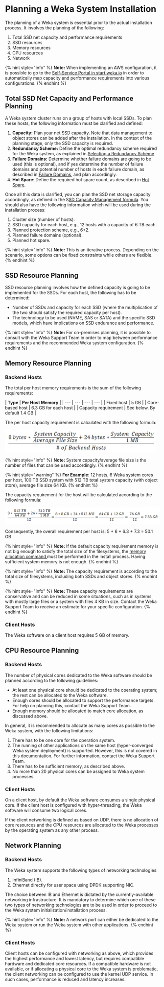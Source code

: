 # Planning a Weka System Installation

The planning of a Weka system is essential prior to the actual installation process. It involves the planning of the following:

1.  Total SSD net capacity and performance requirements
2.  SSD resources
3.  Memory resources
4.  CPU resources
5.  Network

{% hint style="info" %}
**Note:** When implementing an AWS configuration, it is possible to go to the [Self-Service Portal in start.weka.io](https://docs.weka.io/self-service-portal) in order to automatically map capacity and performance requirements into various configurations.
{% endhint %}

## Total SSD Net Capacity and Performance Planning

A Weka system cluster runs on a group of hosts with local SSDs. To plan these hosts, the following information must be clarified and defined:

1. **Capacity:** Plan your net SSD capacity. Note that data management to object stores can be added after the installation. In the context of the planning stage, only the SSD capacity is required.
2. **Redundancy Scheme:** Define the optimal redundancy scheme required for the Weka system, as explained in [Selecting a Redundancy Scheme](https://docs.weka.io/what-is-wekaio#selecting-a-redundancy-scheme).
3. **Failure Domains:** Determine whether failure domains are going to be used \(this is optional\), and if yes determine the number of failure domains and potential number of hosts in each failure domain, as described in [Failure Domains](https://docs.weka.io/ssd-capacity-management#failure-domains), and plan accordingly.
4. **Hot Spare**: Define the required hot spare count, as described in [Hot Spare](https://docs.weka.io/ssd-capacity-management#hot-spare).

Once all this data is clarified, you can plan the SSD net storage capacity accordingly, as defined in the S[SD Capacity Management formula](https://docs.weka.io/ssd-capacity-management#formula-for-calculating-ssd-net-storage-capacity). You should also have the following information which will be used during the installation process:

1.  Cluster size \(number of hosts\).
2.  SSD capacity for each host, e.g., 12 hosts with a capacity of 6 TB each.
3.  Planned protection scheme, e.g., 6+2.
4.  Planned failure domains \(optional\).
5.  Planned hot spare.

{% hint style="info" %}
**Note:** This is an iterative process. Depending on the scenario, some options can be fixed constraints while others are flexible.
{% endhint %}

## SSD Resource Planning

SSD resource planning involves how the defined capacity is going to be implemented for the SSDs. For each host, the following has to be determined:

* Number of SSDs and capacity for each SSD \(where the multiplication of the two should satisfy the required capacity per host\).
* The technology to be used \(NVME, SAS or SATA\) and the specific SSD models, which have implications on SSD endurance and performance.

{% hint style="info" %}
**Note:** For on-premises planning, it is possible to consult with the Weka Support Team in order to map between performance requirements and the recommended Weka system configuration.
{% endhint %}

## Memory Resource Planning

### Backend Hosts

The total per host memory requirements is the sum of the following requirements:

| **Type** | **Per Host Memory** |
| --- | --- | --- | --- |
| Fixed host | 5 GB |
| Core-based host | 6.3 GB for each host |
| Capacity requirement | See below. By default 1.4 GB |

The per host capacity requirement is calculated with the following formula:

![](../../.gitbook/assets/formula-1-21_5_18.jpg)

{% hint style="info" %}
**Note:** System capacity/average file size is the number of files that can be used accordingly.
{% endhint %}

{% hint style="warning" %}
**For Example:** 12 hosts, 6 Weka system cores per host, 100 TB SSD system with 512 TB total system capacity \(with object store\), average file size 64 KB.
{% endhint %}

The capacity requirement for the host will be calculated according to the following formula:

![](../../.gitbook/assets/formula-2-21_05_18.png)

Consequently, the overall requirement per host is: 5 + 6 \* 6.3 + 7.3 = 50.1 GB

{% hint style="info" %}
**Note:** If the default capacity requirement memory is not big enough to satisfy the total size of the filesystems, the [memory allocation command ](untitled.md#stage-8-configuration-of-memory-optional)must be performed in the install process. Having sufficient system memory is not enough.
{% endhint %}

{% hint style="info" %}
**Note:** The capacity requirement is according to the total size of filesystems, including both SSDs and object stores.
{% endhint %}

{% hint style="info" %}
**Note:** These capacity requirements are conservative and can be reduced in some situations, such as in systems with mostly large files or a system with files 4 KB in size. Contact the Weka Support Team to receive an estimate for your specific configuration.
{% endhint %}

### Client Hosts

The Weka software on a client host requires 5 GB of memory.

## CPU  Resource Planning

### Backend Hosts

The number of physical cores dedicated to the Weka software should be planned according to the following guidelines:

* At least one physical core should be dedicated to the operating system; the rest can be allocated to the Weka software.
* Enough cores should be allocated to support the performance targets. For help on planning this, contact the Weka Support Team.
* Enough memory should be allocated to match core allocation, as discussed above.

In general, it is recommended to allocate as many cores as possible to the Weka system, with the following limitations:

1. There has to be one core for the operation system.
2. The running of other applications on the same host \(hyper-converged Weka system deployment\) is supported. However, this is not covered in this documentation. For further information, contact the Weka Support Team.
3. There has to be sufficient memory, as described above.
4. No more than 20 physical cores can be assigned to Weka system processes.

### Client Hosts

On a client host, by default the Weka software consumes a single physical core. If the client host is configured with hyper-threading, the Weka software will consume two logical cores.

If the client networking is defined as based on UDP, there is no allocation of core resources and the CPU resources are allocated to the Weka processes by the operating system as any other process.

## Network Planning

### Backend Hosts

The Weka system supports the following types of networking technologies:

1. InfiniBand \(IB\).
2. Ethernet directly for user space using DPDK supporting NIC.

The choice between IB and Ethernet is dictated by the currently-available networking infrastructure. It is mandatory to determine which one of these two types of networking technologies are to be used in order to proceed to the Weka system initialization/installation process.

{% hint style="info" %}
**Note:** A network port can either be dedicated to the Weka system or run the Weka system with other applications.
{% endhint %}

### Client Hosts

Client hosts can be configured with networking as above, which provides the highest performance and lowest latency, but requires compatible hardware and dedicated core resources. If a compatible hardware is not available, or if allocating a physical core to the Weka system is problematic, the client networking can be configured to use the kernel UDP service. In such cases, performance is reduced and latency  increases.

